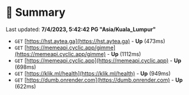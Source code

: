 # 📖 Summary
Last updated: **7/4/2023, 5:42:42 PG "Asia/Kuala_Lumpur"**

- `GET` [https://hst.aytea.ga](https://hst.aytea.ga) - **Up** (473ms)
- `GET` [https://memeapi.cyclic.app/gimme](https://memeapi.cyclic.app/gimme) - **Up** (1112ms)
- `GET` [https://memeapi.cyclic.app](https://memeapi.cyclic.app) - **Up** (698ms)
- `GET` [https://klik.ml/health](https://klik.ml/health) - **Up** (949ms)
- `GET` [https://dumb.onrender.com](https://dumb.onrender.com) - **Up** (622ms)
